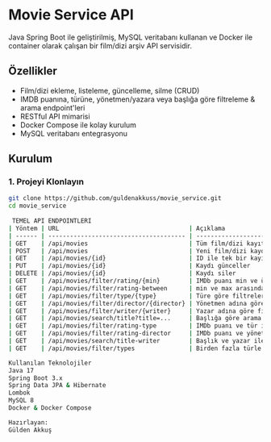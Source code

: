 # Movie Service API

Java Spring Boot ile geliştirilmiş, MySQL veritabanı kullanan ve Docker ile container olarak çalışan bir film/dizi arşiv API servisidir.

## Özellikler

- Film/dizi ekleme, listeleme, güncelleme, silme (CRUD)
- IMDB puanına, türüne, yönetmen/yazara veya başlığa göre filtreleme & arama endpoint'leri
- RESTful API mimarisi
- Docker Compose ile kolay kurulum
- MySQL veritabanı entegrasyonu

## Kurulum

### 1. Projeyi Klonlayın

```bash
git clone https://github.com/guldenakkuss/movie_service.git
cd movie_service
 
 TEMEL API ENDPOINTLERI
| Yöntem | URL                                    | Açıklama                                         |
| ------ | -------------------------------------- | ------------------------------------------------ |
| GET    | /api/movies                            | Tüm film/dizi kayıtlarını getirir                |
| POST   | /api/movies                            | Yeni film/dizi kaydı ekler                       |
| GET    | /api/movies/{id}                       | ID ile tek bir kayıt getirir                     |
| PUT    | /api/movies/{id}                       | Kaydı günceller                                  |
| DELETE | /api/movies/{id}                       | Kaydı siler                                      |
| GET    | /api/movies/filter/rating/{min}        | IMDb puanı min ve üstü kayıtları getirir         |
| GET    | /api/movies/filter/rating-between      | min ve max arasında kayıtları getirir            |
| GET    | /api/movies/filter/type/{type}         | Türe göre filtreler                              |
| GET    | /api/movies/filter/director/{director} | Yönetmen adına göre filtreler                    |
| GET    | /api/movies/filter/writer/{writer}     | Yazar adına göre filtreler                       |
| GET    | /api/movies/search/title?title=...     | Başlığa göre arama                               |
| GET    | /api/movies/filter/rating-type         | IMDb puanı ve tür ile filtrele                   |
| GET    | /api/movies/filter/rating-director     | IMDb puanı ve yönetmen ile filtrele              |
| GET    | /api/movies/search/title-writer        | Başlık ve yazar ile arama                        |
| GET    | /api/movies/filter/types               | Birden fazla türle filtrele (örn: movie, series) |

Kullanılan Teknolojiler
Java 17
Spring Boot 3.x
Spring Data JPA & Hibernate
Lombok
MySQL 8
Docker & Docker Compose

Hazırlayan:
Gülden Akkuş